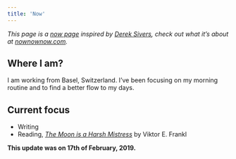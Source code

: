 ```yaml
---
title: 'Now'
---
```


_This page is a [now page](http://nownownow.com/about) inspired by [Derek Sivers](https://sivers.org/now), check out what it’s about at [nownownow.com](http://nownownow.com/about)._

## Where I am?

I am working from Basel, Switzerland. I’ve been focusing on my morning routine and to find a better flow to my days.

## Current focus

- Writing
- Reading, _[The Moon is a Harsh Mistress](https://www.goodreads.com/book/show/19306508-man-s-search-for-meaning)_ by Viktor E. Frankl

**This update was on 17th of February, 2019.**
